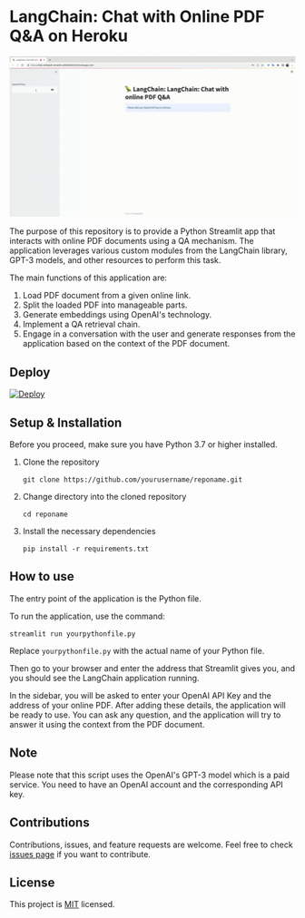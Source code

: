 # LangChain: Chat with Online PDF Q&A on Heroku

![](./chatpdf.gif)

The purpose of this repository is to provide a Python Streamlit app that interacts with online PDF documents using a QA mechanism. The application leverages various custom modules from the LangChain library, GPT-3 models, and other resources to perform this task.

The main functions of this application are:

1. Load PDF document from a given online link.
2. Split the loaded PDF into manageable parts.
3. Generate embeddings using OpenAI's technology.
4. Implement a QA retrieval chain.
5. Engage in a conversation with the user and generate responses from the application based on the context of the PDF document.

## Deploy

[![Deploy](https://www.herokucdn.com/deploy/button.svg)](https://heroku.com/deploy)

## Setup & Installation

Before you proceed, make sure you have Python 3.7 or higher installed.

1. Clone the repository

    ```
    git clone https://github.com/yourusername/reponame.git
    ```

2. Change directory into the cloned repository

    ```
    cd reponame
    ```

3. Install the necessary dependencies

    ```
    pip install -r requirements.txt
    ```

## How to use

The entry point of the application is the Python file.

To run the application, use the command:

```shell
streamlit run yourpythonfile.py
```

Replace `yourpythonfile.py` with the actual name of your Python file.

Then go to your browser and enter the address that Streamlit gives you, and you should see the LangChain application running.

In the sidebar, you will be asked to enter your OpenAI API Key and the address of your online PDF. After adding these details, the application will be ready to use. You can ask any question, and the application will try to answer it using the context from the PDF document.

## Note

Please note that this script uses the OpenAI's GPT-3 model which is a paid service. You need to have an OpenAI account and the corresponding API key.

## Contributions

Contributions, issues, and feature requests are welcome. Feel free to check [issues page](https://github.com/yourusername/reponame/issues) if you want to contribute.

## License

This project is [MIT](https://choosealicense.com/licenses/mit/) licensed.
